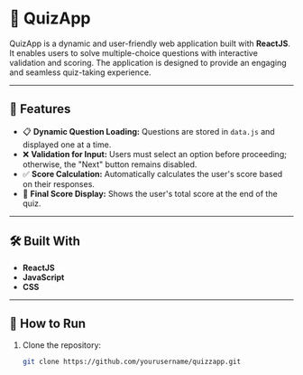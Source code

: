 # 📝 QuizApp  

QuizApp is a dynamic and user-friendly web application built with **ReactJS**. It enables users to solve multiple-choice questions with interactive validation and scoring. The application is designed to provide an engaging and seamless quiz-taking experience.  

---

## 🚀 Features  

- 📋 **Dynamic Question Loading:** Questions are stored in `data.js` and displayed one at a time.  
- ❌ **Validation for Input:** Users must select an option before proceeding; otherwise, the "Next" button remains disabled.  
- ✅ **Score Calculation:** Automatically calculates the user's score based on their responses.  
- 🎉 **Final Score Display:** Shows the user's total score at the end of the quiz.  

---

## 🛠️ Built With  

- **ReactJS**  
- **JavaScript**  
- **CSS**  

---

## 🌟 How to Run  

1. Clone the repository:  
   ```bash
   git clone https://github.com/yourusername/quizzapp.git
